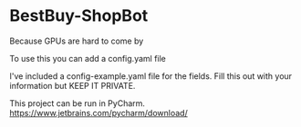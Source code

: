 # BestBuy-ShopBot
Because GPUs are hard to come by

To use this you can add a config.yaml file

I've included a config-example.yaml file for the fields. Fill this out with your information but KEEP IT PRIVATE.

This project can be run in PyCharm. https://www.jetbrains.com/pycharm/download/
